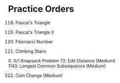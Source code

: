 # Practice Orders
118. Pascal's Triangle
119. Pascal's Triangle II
     
509. Fibonacci Number
70. Climbing Stairs
    
X. 0/1 Knapsack Problem
72. Edit Distance (Medium) <br>
1143. Longest Common Subsequence (Medium)

322. Coin Change (Medium)

